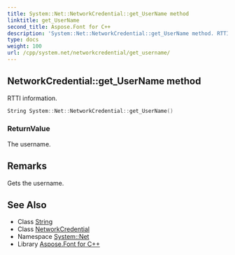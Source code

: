 ```yaml
---
title: System::Net::NetworkCredential::get_UserName method
linktitle: get_UserName
second_title: Aspose.Font for C++
description: 'System::Net::NetworkCredential::get_UserName method. RTTI information in C++.'
type: docs
weight: 100
url: /cpp/system.net/networkcredential/get_username/
---
```

## NetworkCredential::get_UserName method


RTTI information.

```cpp
String System::Net::NetworkCredential::get_UserName()
```


### ReturnValue

The username.
## Remarks


Gets the username. 
## See Also

* Class [String](../../../system/string/)
* Class [NetworkCredential](../)
* Namespace [System::Net](../../)
* Library [Aspose.Font for C++](../../../)
